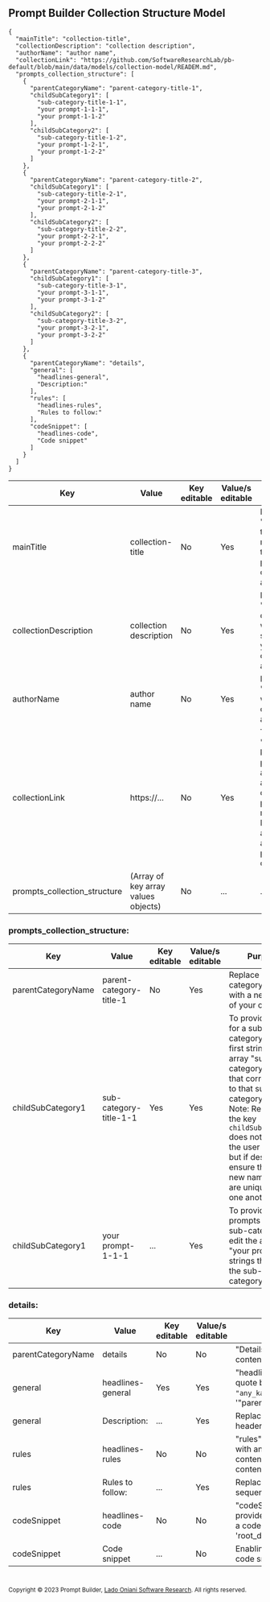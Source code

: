 ## Prompt Builder Collection Structure Model

```
{
  "mainTitle": "collection-title",
  "collectionDescription": "collection description",
  "authorName": "author name",
  "collectionLink": "https://github.com/SoftwareResearchLab/pb-default/blob/main/data/models/collection-model/READEM.md",
  "prompts_collection_structure": [
    {
      "parentCategoryName": "parent-category-title-1",
      "childSubCategory1": [
        "sub-category-title-1-1",
        "your prompt-1-1-1",
        "your prompt-1-1-2"
      ],
      "childSubCategory2": [
        "sub-category-title-1-2",
        "your prompt-1-2-1",
        "your prompt-1-2-2"
      ]
    },
    {
      "parentCategoryName": "parent-category-title-2",
      "childSubCategory1": [
        "sub-category-title-2-1",
        "your prompt-2-1-1",
        "your prompt-2-1-2"
      ],
      "childSubCategory2": [
        "sub-category-title-2-2",
        "your prompt-2-2-1",
        "your prompt-2-2-2"
      ]
    },
    {
      "parentCategoryName": "parent-category-title-3",
      "childSubCategory1": [
        "sub-category-title-3-1",
        "your prompt-3-1-1",
        "your prompt-3-1-2"
      ],
      "childSubCategory2": [
        "sub-category-title-3-2",
        "your prompt-3-2-1",
        "your prompt-3-2-2"
      ]
    },
    {
      "parentCategoryName": "details",
      "general": [
        "headlines-general",
        "Description:"
      ],
      "rules": [
        "headlines-rules",
        "Rules to follow:"
      ],
      "codeSnippet": [
        "headlines-code",
        "Code snippet"
      ]
    }
  ]
}
```

| Key                          | Value                               | Key editable | Value/s editable | Purpose                                                                                                                                                      |
| ---------------------------- | ----------------------------------- | ------------ | ---------------- | ------------------------------------------------------------------------------------------------------------------------------------------------------------ |
| mainTitle                    | collection-title                    | No           | Yes              | Replace "collection-titel" with a name specific to your prompts, construction, and method.                                                                   |
| collectionDescription        | collection description              | No           | Yes              | Replace "collection description" with a name specific to your prompts, construction, and method.                                                             |
| authorName                   | author name                         | No           | Yes              | Replace "author name" with a name of collection author.                                                                                                      |
| collectionLink               | https://...                         | No           | Yes              | The 'collectionLink' key is provided to allow you to add a description page link or reference to a README file as a guide for a specific prompts collection. |
| prompts_collection_structure | (Array of key array values objects) | No           | ...              | ...                                                                                                                                                          |

### prompts_collection_structure:

| Key                | Value                   | Key editable | Value/s editable | Purpose                                                                                                                                                                                                                                                                                            |
| ------------------ | ----------------------- | ------------ | ---------------- | -------------------------------------------------------------------------------------------------------------------------------------------------------------------------------------------------------------------------------------------------------------------------------------------------- |
| parentCategoryName | parent-category-title-1 | No           | Yes              | Replace "parent-category-title-1" with a new name of your choice.                                                                                                                                                                                                                                  |
| childSubCategory1  | sub-category-title-1-1  | Yes          | Yes              | To provide a title for a sub-category, edit the first string in the array "sub-category-title" that corresponds to that sub-category's key. Note: Renaming the key `childSubCategory1` does not affect the user layout, but if desired ensure that any new names used are unique from one another. |
| childSubCategory1  | your prompt-1-1-1       | ...          | Yes              | To provide prompts for a sub-category, edit the array of "your prompt" strings that follow the sub-category's title.                                                                                                                                                                               |

### details:

| Key                | Value             | Key editable | Value/s editable | Purpose                                                                                                                                                                                                                  |
| ------------------ | ----------------- | ------------ | ---------------- | ------------------------------------------------------------------------------------------------------------------------------------------------------------------------------------------------------------------------ |
| parentCategoryName | details           | No           | No               | "Details" is a category value that offers an optional set of content building options.                                                                                                                                   |
| general            | headlines-general | Yes          | Yes              | "headlines-general" provides the title with code snippet quote backticks 'Description: `content`' as any other new `"any_kay":` key and `"headlines-any_title",` name under '"parentCategoryName": "details"' category.  |
| general            | Description:      | ...          | Yes              | Replace "Description:" with a new name and add new headers of your choice.                                                                                                                                               |
| rules              | headlines-rules   | No           | No               | "rules" key with "headlines-rules" title provides the title with an enumerated sequence list of values for your content, for example: 'Logic rules to follow: 1. content 2. content 3. content'.                         |
| rules              | Rules to follow:  | ...          | Yes              | Replace "Rules to follow:" with a new name and add new sequences titles of your choice.                                                                                                                                  |
| codeSnippet        | headlines-code    | No           | No               | "codeSnippet" with "headlines-code" titel by default provides a placeholder directory path for the project and a code block snippet enclosed in backticks: 'root_directory/path/folder/file.ext:`console.log('Hello');`. |
| codeSnippet        | Code snippet      | ...          | No               | Enabling the 'Code snippet' option allows you to include code snippets within your prompts.                                                                                                                              |

#

<sub>Copyright © 2023 Prompt Builder, <a href="https://github.com/SoftwareResearchLab" >Lado Oniani Software Research</a>. All rights reserved.</sub>
